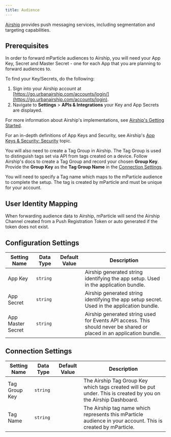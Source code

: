 ```yaml
---
title: Audience
---
```


[Airship](https://www.airship.com/) provides push messaging services, including segmentation and targeting capabilities.

## Prerequisites 

In order to forward mParticle audiences to Airship, you will need your App Key, Secret and Master Secret - one for each App that you are planning to forward audiences to.

To find your Key/Secrets, do the following:
1. Sign into your Airship account at [https://go.urbanairship.com/accounts/login/](https://go.urbanairship.com/accounts/login). 
2. Navigate to **Settings** > **APIs & Integrations** your Key and App Secrets are displayed.

For more information about Airship's implementations, see [Airship's Getting Started](https://docs.airship.com/platform/ios/getting-started/).

<!--

<div style='position: relative; display: flex; align-items: flex-start; justify-content: space-between;'>
<img src='/images/urban-API-1.png' style='width: 25%' />
<img src='/images/urban-API-2.png' style='width: 73%' />
</div>

![](/images/airship-Settings-Menu-052019.png)

![](/images/airship-API-Keys-Secret-052019.png)
-->
For an in-depth definitions of App Keys and Security, see Airship's [App Keys & Security: Security](https://docs.airship.com/reference/security/app-keys-secrets/) topic.

You will also need to create a Tag Group in Airship. The Tag Group is used to distinguish tags set via API from tags created on a device. Follow Airship's docs to create a Tag Group and record your chosen **Group Key**. Provide the **Group Key** as the **Tag Group Name** in the [Connection Settings](#connection-settings). 

You will need to specify a Tag name which maps to the mParticle audience to complete the setup. The tag is created by mParticle and must be unique for your account.

## User Identity Mapping

When forwarding audience data to Airship, mParticle will send the Airship Channel created from a Push Registration Token or auto generated if the token does not exist.

## Configuration Settings

Setting Name | Data Type | Default Value | Description  
|---|---|---|---
App Key | `string` | | Airship generated string identifying the app setup. Used in the application bundle.
App Secret |`string` | | Airship generated string identifying the app setup secret. Used in the application bundle.
App Master Secret | `string` | | Airship generated string used for Events API access. This should never be shared or placed in an application bundle.

## Connection Settings

Setting Name | Data Type | Default Value | Description  
|---|---|---|---
Tag Group Key | `string` | | The Airship Tag Group Key which tags created will be put under. This is created by you on the Airship Dashboard.
Tag Name | `string` | | The Airship tag name which represents this mParticle audience in your account. This is created by mParticle.